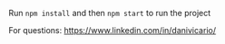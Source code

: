 Run `npm install` and then `npm start` to run the project

For questions: https://www.linkedin.com/in/danivicario/